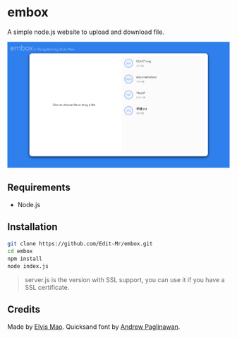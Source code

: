 <!-- @format -->

# embox

A simple node.js website to upload and download file.

![demo](demo.png)

## Requirements

- Node.js

## Installation

```bash
git clone https://github.com/Edit-Mr/embox.git
cd embox
npm install
node index.js
```

> server.js is the version with SSL support, you can use it if you have a SSL certificate.

## Credits

Made by [Elvis Mao](https://elvismao.com). Quicksand font by [Andrew Paglinawan](https://www.fontsquirrel.com/fonts/quicksand).
